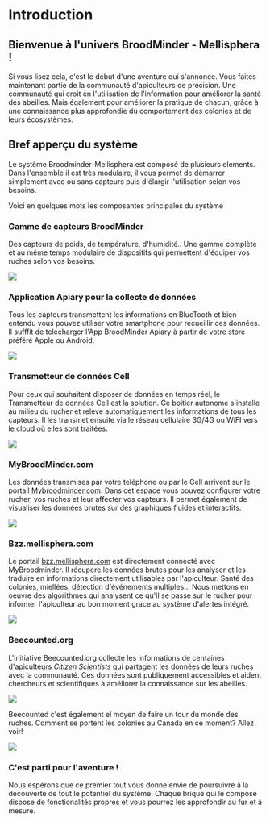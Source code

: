 # Introduction

## Bienvenue à l'univers BroodMinder - Mellisphera !
Si vous lisez cela, c'est le début d'une aventure qui s'annonce. Vous faites maintenant partie de la communauté d'apiculteurs de précision. Une communauté qui croit en l'utilisation de l'information pour améliorer la santé des abeilles. Mais également pour améliorer la pratique de chacun, grâce à une connaissance plus approfondie du comportement des colonies et de leurs écosystèmes.


## Bref apperçu du système
Le système Broodminder-Mellisphera est composé de plusieurs elements. Dans l'ensemble il est très modulaire, il vous permet de démarrer simplement avec ou sans capteurs puis d'élargir l'utilisation selon vos besoins.

Voici en quelques mots les composantes principales du système

### Gamme de capteurs BroodMinder
Des capteurs de poids, de température, d'humidité.. Une gamme complète et au même temps modulaire de dispositifs qui permettent d'équiper vos ruches selon vos besoins. 

![](./images/01_broodminder_products.png)


### Application Apiary pour la collecte de données
Tous les capteurs transmettent les informations en BlueTooth et bien entendu vous pouvez utiliser votre smartphone pour recueillir ces données. Il sufffit de telecharger l'App BroodMinder Apiary à partir de votre store préféré Apple ou Android.

![](./images/11_0_broodminder_apiary.png)


### Transmetteur de données Cell
Pour ceux qui souhaitent disposer de données en temps réel, le Transmetteur de données Cell est la solution.  Ce boitier autonome s'installe au milieu du rucher et releve automatiquement les informations de tous les capteurs. Il les transmet ensuite via le réseau cellulaire 3G/4G ou WiFI vers le cloud où elles sont traitées.

![](./images/02_broodminder_cell.png)



### MyBroodMinder.com
Les données transmises par votre teléphone ou par le Cell arrivent sur le portail [Mybroodminder.com](https://mybroodminder.com). Dans cet espace vous pouvez configurer votre rucher, vos ruches et leur affecter vos capteurs. Il permet également de visualiser les données brutes sur des graphiques fluides et interactifs.

![](./images/13_0_mybroodminder.png)


### Bzz.mellisphera.com 
Le portail [bzz.mellisphera.com](https://bzz.mellisphera.com) est directement connecté avec MyBroodminder. Il récupere les données brutes pour les analyser et les traduire en informations directement utilisables par l'apiculteur. Santé des colonies, miellées, détection d'événements multiples... Nous mettons en oeuvre des algorithmes qui analysent ce qu'il se passe sur le rucher pour informer l'apiculteur au bon moment grace au système d'alertes intégré.

![](./images/30_1_mellisphera.png)


### Beecounted.org
L'initiative Beecounted.org collecte les informations de centaines d'apiculteurs _Citizen Scientists_ qui partagent les données de leurs ruches avec la communauté. 
Ces données sont publiquement accessibles et aident chercheurs et scientifiques à améliorer la connaissance sur les abeilles.

![](./images/40_1_beecounted.png)

Beecounted c'est également el moyen de faire un tour du monde des ruches. Comment se portent les colonies au Canada en ce moment? Allez voir!

![](./images/40_2_beecounted.png)


### C'est parti pour l'aventure !
Nous espérons que ce premier tout vous donne envie de poursuivre à la découverte de tout le potentiel du système. Chaque brique qui le compose dispose de fonctionalités propres et vous pourrez les approfondir au fur et à mesure.